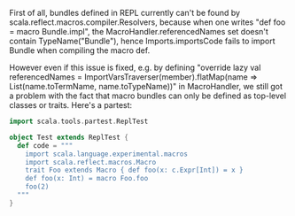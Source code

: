 First of all, bundles defined in REPL currently can't be found by scala.reflect.macros.compiler.Resolvers, because when one writes "def foo = macro Bundle.impl", the MacroHandler.referencedNames set doesn't contain TypeName("Bundle"), hence Imports.importsCode fails to import Bundle when compiling the macro def.

However even if this issue is fixed, e.g. by defining "override lazy val referencedNames = ImportVarsTraverser(member).flatMap(name => List(name.toTermName, name.toTypeName))" in MacroHandler, we still got a problem with the fact that macro bundles can only be defined as top-level classes or traits.
Here's a partest:

```scala
import scala.tools.partest.ReplTest

object Test extends ReplTest {
  def code = """
    import scala.language.experimental.macros
    import scala.reflect.macros.Macro
    trait Foo extends Macro { def foo(x: c.Expr[Int]) = x }
    def foo(x: Int) = macro Foo.foo
    foo(2)
  """
}
```
